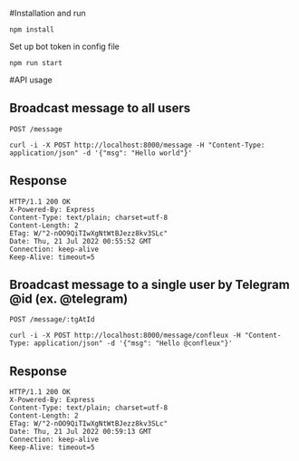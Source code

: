 #Installation and run

    npm install

 Set up bot token in config file 

    npm run start
    
#API usage

## Broadcast message to all users

`POST /message`

    curl -i -X POST http://localhost:8000/message -H "Content-Type: application/json" -d '{"msg": "Hello world"}'

## Response

    HTTP/1.1 200 OK
    X-Powered-By: Express
    Content-Type: text/plain; charset=utf-8
    Content-Length: 2
    ETag: W/"2-nOO9QiTIwXgNtWtBJezz8kv3SLc"
    Date: Thu, 21 Jul 2022 00:55:52 GMT
    Connection: keep-alive
    Keep-Alive: timeout=5

## Broadcast message to a single user by Telegram @id (ex. @telegram)

`POST /message/:tgAtId`

    curl -i -X POST http://localhost:8000/message/confleux -H "Content-Type: application/json" -d '{"msg": "Hello @confleux"}'

## Response

    HTTP/1.1 200 OK
    X-Powered-By: Express
    Content-Type: text/plain; charset=utf-8
    Content-Length: 2
    ETag: W/"2-nOO9QiTIwXgNtWtBJezz8kv3SLc"
    Date: Thu, 21 Jul 2022 00:59:13 GMT
    Connection: keep-alive
    Keep-Alive: timeout=5
